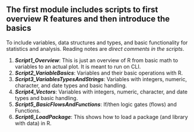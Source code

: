 ## The first module includes scripts to first overview R features and then introduce the basics 
To include variables, data structures and types, and basic functionality for statistics and analysis. Reading notes are *direct comments in the scripts*.

  1. ***Script1_Overview***: This is just an overview of R from basic math to variables to an actual plot. It is meant to run on CLI.
  2. ***Script2_VariableBasics***: Variables and their basic operations with R.
  3. ***Script3_VariablesTypesAndStrings***: Variables with integers, numeric, character, and date types and basic handling.
  4. ***Script4_Vectors***: Variables with integers, numeric, character, and date types and basic handling.
  5. ***Script5_BasicFlowsAndFunctions***: If/then logic gates (flows) and Functions.
  6. ***Script6_LoadPackage***: This shows how to load a package (and library with data) in R.
